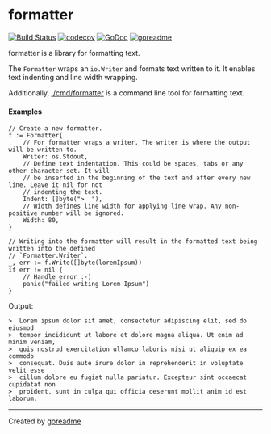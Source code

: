 # formatter

[![Build Status](https://travis-ci.org/posener/formatter.svg?branch=master)](https://travis-ci.org/posener/formatter)
[![codecov](https://codecov.io/gh/posener/formatter/branch/master/graph/badge.svg)](https://codecov.io/gh/posener/formatter)
[![GoDoc](https://godoc.org/github.com/posener/formatter?status.svg)](http://godoc.org/github.com/posener/formatter)
[![goreadme](https://goreadme.herokuapp.com/badge/posener/formatter.svg)](https://goreadme.herokuapp.com)

formatter is a library for formatting text.

The `Formatter` wraps an `io.Writer` and formats text written to it. It enables text indenting
and line width wrapping.

Additionally, [./cmd/formatter](./cmd/formatter) is a command line tool for formatting text.

#### Examples

```golang
// Create a new formatter.
f := Formatter{
    // For formatter wraps a writer. The writer is where the output will be written to.
    Writer: os.Stdout,
    // Define text indentation. This could be spaces, tabs or any other character set. It will
    // be inserted in the beginning of the text and after every new line. Leave it nil for not
    // indenting the text.
    Indent: []byte(">  "),
    // Width defines line width for applying line wrap. Any non-positive number will be ignored.
    Width: 80,
}

// Writing into the formatter will result in the formatted text being written into the defined
// `Formatter.Writer`.
_, err := f.Write([]byte(loremIpsum))
if err != nil {
    // Handle error :-)
    panic("failed writing Lorem Ipsum")
}
```

 Output:

```
>  Lorem ipsum dolor sit amet, consectetur adipiscing elit, sed do eiusmod
>  tempor incididunt ut labore et dolore magna aliqua. Ut enim ad minim veniam,
>  quis nostrud exercitation ullamco laboris nisi ut aliquip ex ea commodo
>  consequat. Duis aute irure dolor in reprehenderit in voluptate velit esse
>  cillum dolore eu fugiat nulla pariatur. Excepteur sint occaecat cupidatat non
>  proident, sunt in culpa qui officia deserunt mollit anim id est laborum.

```


---

Created by [goreadme](https://github.com/apps/goreadme)
